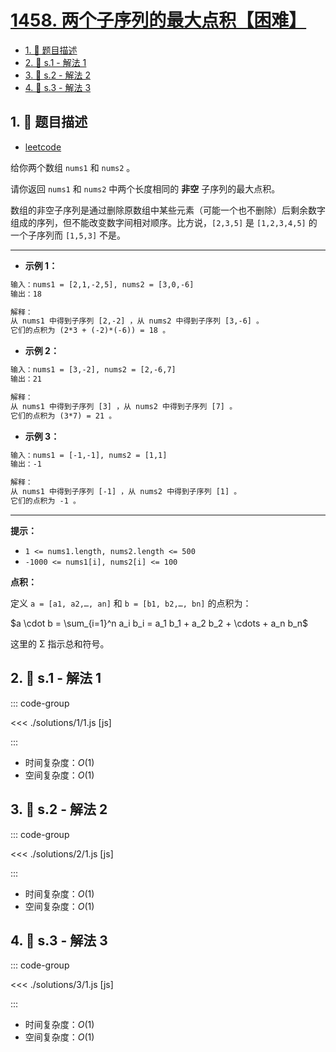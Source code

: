 # [1458. 两个子序列的最大点积【困难】](https://github.com/tnotesjs/TNotes.leetcode/tree/main/notes/1458.%20%E4%B8%A4%E4%B8%AA%E5%AD%90%E5%BA%8F%E5%88%97%E7%9A%84%E6%9C%80%E5%A4%A7%E7%82%B9%E7%A7%AF%E3%80%90%E5%9B%B0%E9%9A%BE%E3%80%91)

<!-- region:toc -->

- [1. 📝 题目描述](#1--题目描述)
- [2. 🎯 s.1 - 解法 1](#2--s1---解法-1)
- [3. 🎯 s.2 - 解法 2](#3--s2---解法-2)
- [4. 🎯 s.3 - 解法 3](#4--s3---解法-3)

<!-- endregion:toc -->

## 1. 📝 题目描述

- [leetcode](https://leetcode.cn/problems/max-dot-product-of-two-subsequences/)

给你两个数组 `nums1` 和 `nums2` 。

请你返回 `nums1` 和 `nums2` 中两个长度相同的 **非空** 子序列的最大点积。

数组的非空子序列是通过删除原数组中某些元素（可能一个也不删除）后剩余数字组成的序列，但不能改变数字间相对顺序。比方说，`[2,3,5]` 是 `[1,2,3,4,5]` 的一个子序列而 `[1,5,3]` 不是。

---

- **示例 1：**

```txt
输入：nums1 = [2,1,-2,5], nums2 = [3,0,-6]
输出：18

解释：
从 nums1 中得到子序列 [2,-2] ，从 nums2 中得到子序列 [3,-6] 。
它们的点积为 (2*3 + (-2)*(-6)) = 18 。
```

- **示例 2：**

```txt
输入：nums1 = [3,-2], nums2 = [2,-6,7]
输出：21

解释：
从 nums1 中得到子序列 [3] ，从 nums2 中得到子序列 [7] 。
它们的点积为 (3*7) = 21 。
```

- **示例 3：**

```txt
输入：nums1 = [-1,-1], nums2 = [1,1]
输出：-1

解释：
从 nums1 中得到子序列 [-1] ，从 nums2 中得到子序列 [1] 。
它们的点积为 -1 。
```

---

**提示：**

- `1 <= nums1.length, nums2.length <= 500`
- `-1000 <= nums1[i], nums2[i] <= 100`

**点积：**

定义 `a = [a1, a2,…, an]` 和 `b = [b1, b2,…, bn]` 的点积为：

$a \cdot b = \sum_{i=1}^n a_i b_i = a_1 b_1 + a_2 b_2 + \cdots + a_n b_n$

这里的 Σ 指示总和符号。

## 2. 🎯 s.1 - 解法 1

::: code-group

<<< ./solutions/1/1.js [js]

:::

- 时间复杂度：$O(1)$
- 空间复杂度：$O(1)$

## 3. 🎯 s.2 - 解法 2

::: code-group

<<< ./solutions/2/1.js [js]

:::

- 时间复杂度：$O(1)$
- 空间复杂度：$O(1)$

## 4. 🎯 s.3 - 解法 3

::: code-group

<<< ./solutions/3/1.js [js]

:::

- 时间复杂度：$O(1)$
- 空间复杂度：$O(1)$
